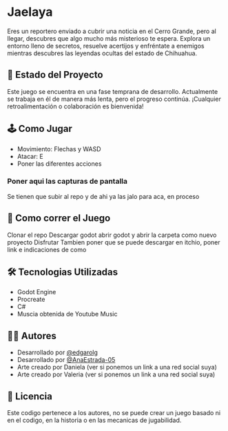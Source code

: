 # Jaelaya
Eres un reportero enviado a cubrir una noticia en el Cerro Grande, pero al llegar, descubres que algo mucho más misterioso te espera.
Explora un entorno lleno de secretos, resuelve acertijos y enfréntate a enemigos mientras descubres las leyendas ocultas del estado de Chihuahua.

## 🚧 Estado del Proyecto
Este juego se encuentra en una fase temprana de desarrollo.
Actualmente se trabaja en él de manera más lenta, pero el progreso continúa. ¡Cualquier retroalimentación o colaboración es bienvenida!

## 🕹️ Como Jugar
- Movimiento: Flechas y WASD
- Atacar: E
- Poner las diferentes acciones

### Poner aqui las capturas de pantalla
Se tienen que subir al repo y de ahi ya las jalo para aca, en proceso


## 🚀 Como correr el Juego
Clonar el repo
Descargar godot
abrir godot y abrir la carpeta como nuevo proyecto
Disfrutar
Tambien poner que se puede descargar en itchio, poner link e indicaciones de como

## 🛠️ Tecnologias Utilizadas
- Godot Engine
- Procreate
- C#
- Muscia obtenida de Youtube Music

## 👨‍💻 Autores
- Desarrollado por [@edgarolg](https://github.com/edgarolg)
- Desarrollado por [@AnaEstrada-05](https://github.com/AnaEstrada-05)
- Arte creado por Daniela (ver si ponemos un link a una red social suya)
- Arte creado por Valeria (ver si ponemos un link a una red social suya)

## 📝 Licencia
Este codigo pertenece a los autores, no se puede crear un juego basado ni en el codigo, en la historia o en las mecanicas de jugabilidad.
